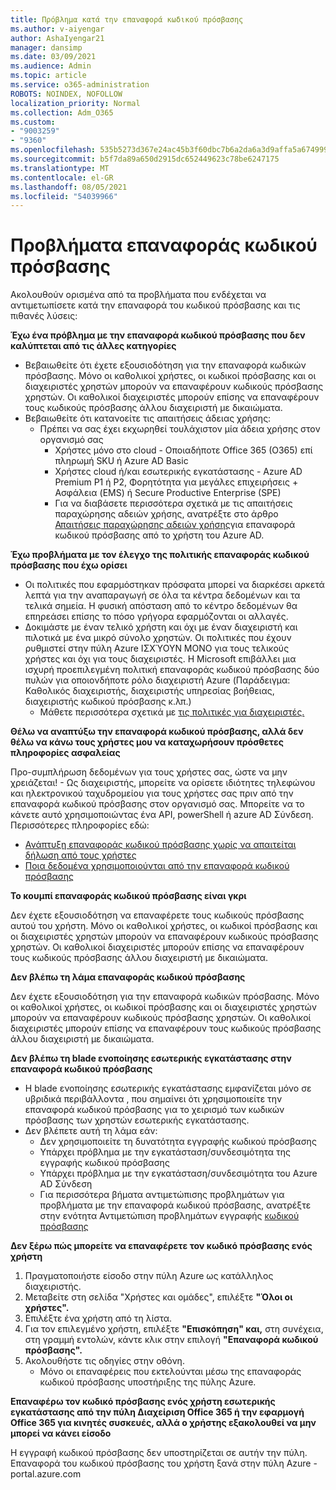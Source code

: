 ```yaml
---
title: Πρόβλημα κατά την επαναφορά κωδικού πρόσβασης
ms.author: v-aiyengar
author: AshaIyengar21
manager: dansimp
ms.date: 03/09/2021
ms.audience: Admin
ms.topic: article
ms.service: o365-administration
ROBOTS: NOINDEX, NOFOLLOW
localization_priority: Normal
ms.collection: Adm_O365
ms.custom:
- "9003259"
- "9360"
ms.openlocfilehash: 535b5273d367e24ac45b3f60dbc7b6a2da6a3d9affa5a67499989d19a1904768
ms.sourcegitcommit: b5f7da89a650d2915dc652449623c78be6247175
ms.translationtype: MT
ms.contentlocale: el-GR
ms.lasthandoff: 08/05/2021
ms.locfileid: "54039966"
---
```

# <a name="problems-resetting-password"></a>Προβλήματα επαναφοράς κωδικού πρόσβασης

Ακολουθούν ορισμένα από τα προβλήματα που ενδέχεται να αντιμετωπίσετε κατά την επαναφορά του κωδικού πρόσβασης και τις πιθανές λύσεις:

**Έχω ένα πρόβλημα με την επαναφορά κωδικού πρόσβασης που δεν καλύπτεται από τις άλλες κατηγορίες**

- Βεβαιωθείτε ότι έχετε εξουσιοδότηση για την επαναφορά κωδικών πρόσβασης. Μόνο οι καθολικοί χρήστες, οι κωδικοί πρόσβασης και οι διαχειριστές χρηστών μπορούν να επαναφέρουν κωδικούς πρόσβασης χρηστών. Οι καθολικοί διαχειριστές μπορούν επίσης να επαναφέρουν τους κωδικούς πρόσβασης άλλου διαχειριστή με δικαιώματα.
- Βεβαιωθείτε ότι κατανοείτε τις απαιτήσεις άδειας χρήσης:
    - Πρέπει να σας έχει εκχωρηθεί τουλάχιστον μία άδεια χρήσης στον οργανισμό σας
        - Χρήστες μόνο στο cloud - Οποιαδήποτε Office 365 (O365) επί πληρωμή SKU ή Azure AD Basic
        - Χρήστες cloud ή/και εσωτερικής εγκατάστασης - Azure AD Premium P1 ή P2, Φορητότητα για μεγάλες επιχειρήσεις + Ασφάλεια (EMS) ή Secure Productive Enterprise (SPE)
        - Για να διαβάσετε περισσότερα σχετικά με τις απαιτήσεις παραχώρησης αδειών χρήσης, ανατρέξτε στο άρθρο [Απαιτήσεις παραχώρησης αδειών χρήσης](https://docs.microsoft.com/azure/active-directory/active-directory-passwords-licensing?WT.mc_id=Portal-Microsoft_Azure_Support)για επαναφορά κωδικού πρόσβασης από το χρήστη του Azure AD.

**Έχω προβλήματα με τον έλεγχο της πολιτικής επαναφοράς κωδικού πρόσβασης που έχω ορίσει**

- Οι πολιτικές που εφαρμόστηκαν πρόσφατα μπορεί να διαρκέσει αρκετά λεπτά για την αναπαραγωγή σε όλα τα κέντρα δεδομένων και τα τελικά σημεία. Η φυσική απόσταση από το κέντρο δεδομένων θα επηρεάσει επίσης το πόσο γρήγορα εφαρμόζονται οι αλλαγές.
- Δοκιμάστε με έναν τελικό χρήστη και όχι με έναν διαχειριστή και πιλοτικά με ένα μικρό σύνολο χρηστών. Οι πολιτικές που έχουν ρυθμιστεί στην πύλη Azure ΙΣΧΎΟΥΝ ΜΟΝΟ για τους τελικούς χρήστες και όχι για τους διαχειριστές. Η Microsoft επιβάλλει μια ισχυρή προεπιλεγμένη πολιτική επαναφοράς κωδικού πρόσβασης δύο πυλών για οποιονδήποτε ρόλο διαχειριστή Azure (Παράδειγμα: Καθολικός διαχειριστής, διαχειριστής υπηρεσίας βοήθειας, διαχειριστής κωδικού πρόσβασης κ.λπ.)
    - Μάθετε περισσότερα σχετικά με [τις πολιτικές για διαχειριστές.](https://docs.microsoft.com/azure/active-directory/active-directory-passwords-policy?WT.mc_id=Portal-Microsoft_Azure_Support#administrator-password-policy-differences)

**Θέλω να αναπτύξω την επαναφορά κωδικού πρόσβασης, αλλά δεν θέλω να κάνω τους χρήστες μου να καταχωρήσουν πρόσθετες πληροφορίες ασφαλείας**

Προ-συμπλήρωση δεδομένων για τους χρήστες σας, ώστε να μην χρειάζεται! - Ως διαχειριστής, μπορείτε να ορίσετε ιδιότητες τηλεφώνου και ηλεκτρονικού ταχυδρομείου για τους χρήστες σας πριν από την επαναφορά κωδικού πρόσβασης στον οργανισμό σας. Μπορείτε να το κάνετε αυτό χρησιμοποιώντας ένα API, powerShell ή azure AD Σύνδεση. Περισσότερες πληροφορίες εδώ:
- [Ανάπτυξη επαναφοράς κωδικού πρόσβασης χωρίς να απαιτείται δήλωση από τους χρήστες](https://docs.microsoft.com/azure/active-directory/active-directory-passwords-policy?WT.mc_id=Portal-Microsoft_Azure_Support#administrator-password-policy-differences)
- [Ποια δεδομένα χρησιμοποιούνται από την επαναφορά κωδικού πρόσβασης](https://docs.microsoft.com/azure/active-directory/active-directory-passwords-data?WT.mc_id=Portal-Microsoft_Azure_Support)

**Το κουμπί επαναφοράς κωδικού πρόσβασης είναι γκρι**

Δεν έχετε εξουσιοδότηση να επαναφέρετε τους κωδικούς πρόσβασης αυτού του χρήστη. Μόνο οι καθολικοί χρήστες, οι κωδικοί πρόσβασης και οι διαχειριστές χρηστών μπορούν να επαναφέρουν κωδικούς πρόσβασης χρηστών. Οι καθολικοί διαχειριστές μπορούν επίσης να επαναφέρουν τους κωδικούς πρόσβασης άλλου διαχειριστή με δικαιώματα.

**Δεν βλέπω τη λάμα επαναφοράς κωδικού πρόσβασης**

Δεν έχετε εξουσιοδότηση για την επαναφορά κωδικών πρόσβασης. Μόνο οι καθολικοί χρήστες, οι κωδικοί πρόσβασης και οι διαχειριστές χρηστών μπορούν να επαναφέρουν κωδικούς πρόσβασης χρηστών. Οι καθολικοί διαχειριστές μπορούν επίσης να επαναφέρουν τους κωδικούς πρόσβασης άλλου διαχειριστή με δικαιώματα.

**Δεν βλέπω τη blade ενοποίησης εσωτερικής εγκατάστασης στην επαναφορά κωδικού πρόσβασης**

- Η blade ενοποίησης εσωτερικής εγκατάστασης εμφανίζεται μόνο σε υβριδικά περιβάλλοντα , που σημαίνει ότι χρησιμοποιείτε την επαναφορά κωδικού πρόσβασης για το χειρισμό των κωδικών πρόσβασης των χρηστών εσωτερικής εγκατάστασης.
- Δεν βλέπετε αυτή τη λάμα εάν:
    - Δεν χρησιμοποιείτε τη δυνατότητα εγγραφής κωδικού πρόσβασης
    - Υπάρχει πρόβλημα με την εγκατάσταση/συνδεσιμότητα της εγγραφής κωδικού πρόσβασης
    - Υπάρχει πρόβλημα με την εγκατάσταση/συνδεσιμότητα του Azure AD Σύνδεση
    - Για περισσότερα βήματα αντιμετώπισης προβλημάτων για προβλήματα με την επαναφορά κωδικού πρόσβασης, ανατρέξτε στην ενότητα Αντιμετώπιση προβλημάτων εγγραφής [κωδικού πρόσβασης](https://docs.microsoft.com/azure/active-directory/active-directory-passwords-data?WT.mc_id=Portal-Microsoft_Azure_Support)

**Δεν ξέρω πώς μπορείτε να επαναφέρετε τον κωδικό πρόσβασης ενός χρήστη**

1. Πραγματοποιήστε είσοδο στην πύλη Azure ως κατάλληλος διαχειριστής.
1. Μεταβείτε στη σελίδα "Χρήστες και ομάδες", επιλέξτε **"Όλοι οι χρήστες".**
1. Επιλέξτε ένα χρήστη από τη λίστα.
1. Για τον επιλεγμένο χρήστη, επιλέξτε **"Επισκόπηση" και,** στη συνέχεια, στη γραμμή εντολών, κάντε κλικ στην επιλογή **"Επαναφορά κωδικού πρόσβασης".**
1. Ακολουθήστε τις οδηγίες στην οθόνη.
    - Μόνο οι επαναφέρεις που εκτελούνται μέσω της επαναφοράς κωδικού πρόσβασης υποστήριξης της πύλης Azure.

**Επαναφέρω τον κωδικό πρόσβασης ενός χρήστη εσωτερικής εγκατάστασης από την πύλη Διαχείριση Office 365 ή την εφαρμογή Office 365 για κινητές συσκευές, αλλά ο χρήστης εξακολουθεί να μην μπορεί να κάνει είσοδο**

Η εγγραφή κωδικού πρόσβασης δεν υποστηρίζεται σε αυτήν την πύλη. Επαναφορά του κωδικού πρόσβασης του χρήστη ξανά στην πύλη Azure - portal.azure.com

